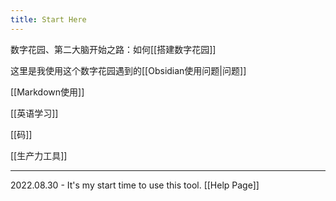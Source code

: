 ```yaml
---
title: Start Here
---
```


数字花园、第二大脑开始之路：如何[[搭建数字花园]]  

这里是我使用这个数字花园遇到的[[Obsidian使用问题|问题]]

[[Markdown使用]]

[[英语学习]]  

[[码]]

[[生产力工具]]





---
 2022.08.30 - It's my start time to use this tool.    [[Help Page]]




